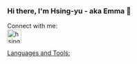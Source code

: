 ### Hi there, I'm Hsing-yu - aka Emma 👋

Connect with me: <br />
<a href='https://www.linkedin.com/in/hsing-yu-chang/'>
  <img alt='hsingyuc | LinkedIn' color='#0A66C2' height="32" width="32" src="https://cdn.jsdelivr.net/npm/simple-icons@v5/icons/linkedin.svg" />
  
Languages and Tools:

